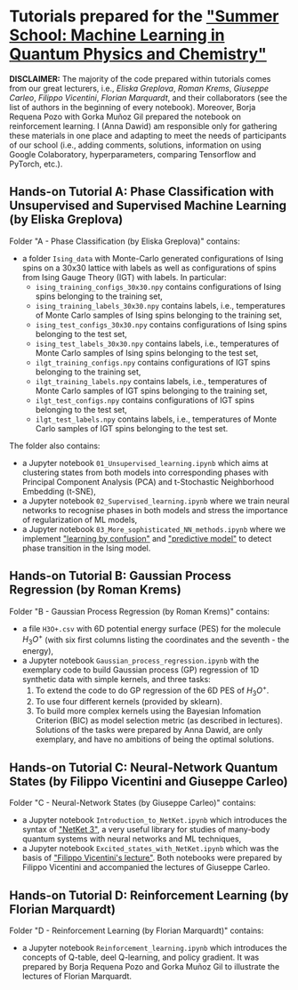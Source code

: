 # Tutorials prepared for the ["Summer School: Machine Learning in Quantum Physics and Chemistry"](https://ml2021.ckc.uw.edu.pl/)

**DISCLAIMER:** The majority of the code prepared within tutorials comes from our great lecturers, i.e., *Eliska Greplova*, *Roman Krems*, *Giuseppe Carleo*, *Filippo Vicentini*, *Florian Marquardt*, and their collaborators (see the list of authors in the beginning of every notebook). Moreover, Borja Requena Pozo with Gorka Muñoz Gil prepared the notebook on reinforcement learning. I (Anna Dawid) am responsible only for gathering these materials in one place and adapting to meet the needs of participants of our school (i.e., adding comments, solutions, information on using Google Colaboratory, hyperparameters, comparing Tensorflow and PyTorch, etc.).

## Hands-on Tutorial A: Phase Classification with Unsupervised and Supervised Machine Learning (by Eliska Greplova)
Folder "A - Phase Classification (by Eliska Greplova)" contains:
- a folder `Ising_data` with Monte-Carlo generated configurations of Ising spins on a 30x30 lattice with labels as well as configurations of spins from Ising Gauge Theory (IGT) with labels. In particular:
  - `ising_training_configs_30x30.npy` contains configurations of Ising spins belonging to the training set,
  - `ising_training_labels_30x30.npy` contains labels, i.e., temperatures of Monte Carlo samples of Ising spins belonging to the training set,
  - `ising_test_configs_30x30.npy` contains configurations of Ising spins belonging to the test set,
  - `ising_test_labels_30x30.npy` contains labels, i.e., temperatures of Monte Carlo samples of Ising spins belonging to the test set,
  - `ilgt_training_configs.npy` contains configurations of IGT spins belonging to the training set,
  - `ilgt_training_labels.npy` contains labels, i.e., temperatures of Monte Carlo samples of IGT spins belonging to the training set,
  - `ilgt_test_configs.npy` contains configurations of IGT spins belonging to the test set,
  - `ilgt_test_labels.npy` contains labels, i.e., temperatures of Monte Carlo samples of IGT spins belonging to the test set.

The folder also contains:
- a Jupyter notebook `01_Unsupervised_learning.ipynb` which aims at clustering states from both models into corresponding phases with Principal Component Analysis (PCA) and t-Stochastic Neighborhood Embedding (t-SNE),
- a Jupyter notebook `02_Supervised_learning.ipynb` where we train neural networks to recognise phases in both models and stress the importance of regularization of ML models,
- a Jupyter notebook `03_More_sophisticated_NN_methods.ipynb` where we implement ["learning by confusion"](https://www.nature.com/articles/nphys4037) and ["predictive model"](https://iopscience.iop.org/article/10.1088/1367-2630/ab7771/meta) to detect phase transition in the Ising model.

## Hands-on Tutorial B: Gaussian Process Regression (by Roman Krems)
Folder "B - Gaussian Process Regression (by Roman Krems)" contains:
- a file `H3O+.csv` with 6D potential energy surface (PES) for the molecule $H_3O^+$ (with six first columns listing the coordinates and the seventh - the energy),
- a Jupyter notebook `Gaussian_process_regression.ipynb` with the exemplary code to build Gaussian process (GP) regression of 1D synthetic data with simple kernels, and three tasks:
  1. To extend the code to do GP regression of the 6D PES of $H_3O^+$.
  2. To use four different kernels (provided by sklearn).
  3. To build more complex kernels using the Bayesian Infomation Criterion (BIC) as model selection metric (as described in lectures).
Solutions of the tasks were prepared by Anna Dawid, are only exemplary, and have no ambitions of being the optimal solutions.

## Hands-on Tutorial C: Neural-Network Quantum States (by Filippo Vicentini and Giuseppe Carleo)
Folder "C - Neural-Network States (by Giuseppe Carleo)" contains:
- a Jupyter notebook `Introduction_to_NetKet.ipynb` which introduces the syntax of ["NetKet 3"](https://www.netket.org/), a very useful library for studies of many-body quantum systems with neural networks and ML techniques,
- a Jupyter notebook `Excited_states_with_NetKet.ipynb` which was the basis of ["Filippo Vicentini's lecture"](https://youtu.be/Ryz-o71tuy8).
Both notebooks were prepared by Filippo Vicentini and accompanied the lectures of Giuseppe Carleo.

## Hands-on Tutorial D: Reinforcement Learning (by Florian Marquardt)
Folder "D - Reinforcement Learning (by Florian Marquardt)" contains:
- a Jupyter notebook `Reinforcement_learning.ipynb` which introduces the concepts of Q-table, deel Q-learning, and policy gradient. It was prepared by Borja Requena Pozo and Gorka Muñoz Gil to illustrate the lectures of Florian Marquardt.